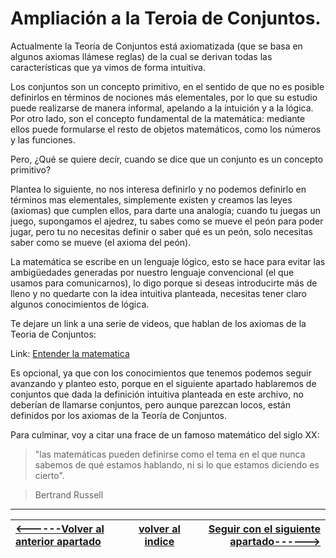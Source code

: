 # Ampliación a la Teroia de Conjuntos.

Actualmente la Teoría de Conjuntos está axiomatizada (que se basa en algunos axiomas llámese reglas) de la cual se derivan todas las características que ya vimos de forma intuitiva.

Los conjuntos son un concepto primitivo, en el sentido de que no es posible definirlos en términos de nociones más elementales, por lo que su estudio puede realizarse de manera informal, apelando a la intuición y a la lógica. Por otro lado, son el concepto fundamental de la matemática: mediante ellos puede formularse el resto de objetos matemáticos, como los números y las funciones.

Pero, ¿Qué se quiere decír, cuando se dice que un conjunto es un concepto primitivo?

Plantea lo siguiente, no nos interesa definirlo y no podemos definirlo en términos mas elementales, simplemente existen y creamos las leyes (axiomas) que cumplen ellos, para darte una analogía; cuando tu juegas un juego, supongamos el ajedrez, tu sabes como se mueve el peón para poder jugar, pero tu no necesitas definir o saber qué es un peón, solo necesitas saber como se mueve (el axioma del peón).

La matemática se escribe en un lenguaje lógico, esto se hace para evitar las ambigüedades generadas por nuestro lenguaje convencional (el que usamos para comunicarnos), lo digo porque si deseas introducirte más de lleno y no quedarte con la idea intuitiva planteada, necesitas tener claro algunos conocimientos de lógica.

Te dejare un link a una serie de videos, que hablan de los axiomas de la Teoria de Conjuntos: 

Link: [Entender la matematica](https://www.youtube.com/watch?v=gjYptyGSf5A&list=PLR87U5jR5X6TzS2emgKWZmeV3MX1JtfVP&index=1+)

Es opcional, ya que con los conocimientos que tenemos podemos seguir avanzando y planteo esto, porque en el siguiente apartado hablaremos de conjuntos que dada la definición intuitiva planteada en este archivo, no deberían de llamarse conjuntos, pero aunque parezcan locos, están definidos por los axiomas de la Teoría de Conjuntos.

Para culminar, voy a citar una frace de un famoso matemático del siglo XX: 

> "las matemáticas pueden definirse como el tema en el que nunca sabemos de qué estamos hablando, ni si lo que estamos diciendo es cierto".

>Bertrand Russell
___

| [<------Volver al anterior apartado ](/Documentos/4.Conjuntos-equivalentes/README.md)| [volver al indice](/README.md)|[Seguir con el siguiente apartado------>](/Documentos/6.Conjuntos-especiales/README.md)|
|:-|:-:|-:|
